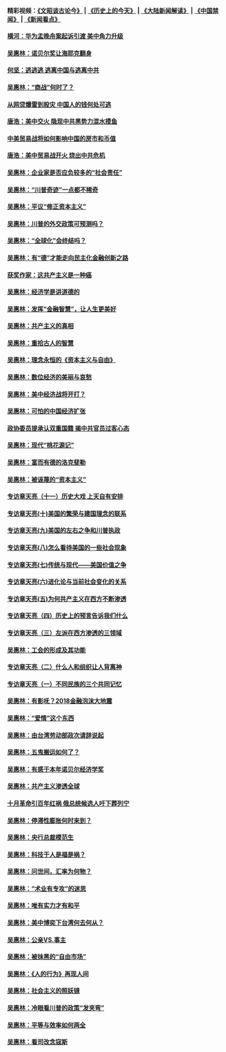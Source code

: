 #### 精彩视频：[《文昭谈古论今》](http://45.76.195.252/wenzhao) | [《历史上的今天》](http://45.76.195.252/today-in-history) | [《大陆新闻解读》](http://45.76.195.252/ntdtv-comedy) | [《中国禁闻》](http://45.76.195.252/ntdtv-news) | [《新闻看点》](http://45.76.195.252/news-insight) 

 #### [横河：华为孟晚舟案起诉引渡 美中角力升级](../pages/nsc423/n11027230.md?t=02131231) 

#### [吴惠林：诺贝尔奖让海耶克翻身](../pages/nsc423/n10890049.md?t=02131231) 

#### [何坚：逃逃逃 逃离中国与逃离中共](../pages/nsc423/n10592891.md?t=02131231) 

#### [吴惠林：“商战”何时了？](../pages/nsc423/n10573558.md?t=02131231) 

#### [从网贷爆雷到股灾 中国人的钱何处可逃](../pages/nsc423/n10572800.md?t=02131231) 

#### [唐浩：美中交火 隐现中共黑势力混水摸鱼](../pages/nsc423/n10544040.md?t=02131231) 

#### [中美贸易战将如何影响中国的房市和币值](../pages/nsc423/n10543697.md?t=02131231) 

#### [唐浩：美中贸易战开火 烧出中共危机](../pages/nsc423/n10540126.md?t=02131231) 

#### [吴惠林：企业家是否应负较多的“社会责任”](../pages/nsc423/n10535022.md?t=02131231) 

#### [吴惠林：“川普奇迹”一点都不稀奇](../pages/nsc423/n10512808.md?t=02131231) 

#### [吴惠林：平议“修正资本主义”](../pages/nsc423/n10495724.md?t=02131231) 

#### [吴惠林：川普的外交政策可预测吗？](../pages/nsc423/n10462387.md?t=02131231) 

#### [吴惠林：“全球化”会终结吗？](../pages/nsc423/n10452838.md?t=02131231) 

#### [吴惠林：有“德”才能走向民主化金融创新之路](../pages/nsc423/n10432292.md?t=02131231) 

#### [获奖作家：这共产主义是一种癌](../pages/nsc423/n10431541.md?t=02131231) 

#### [吴惠林：经济学是讲道德的](../pages/nsc423/n10398014.md?t=02131231) 

#### [吴惠林：发挥“金融智慧”，让人生更美好](../pages/nsc423/n10375019.md?t=02131231) 

#### [吴惠林：共产主义的真相](../pages/nsc423/n10351394.md?t=02131231) 

#### [吴惠林：重拾古人的智慧](../pages/nsc423/n10337691.md?t=02131231) 

#### [吴惠林：理念永恒的《资本主义与自由》](../pages/nsc423/n10316274.md?t=02131231) 

#### [吴惠林：数位经济的美丽与哀愁](../pages/nsc423/n10292946.md?t=02131231) 

#### [吴惠林：美中经济战将开打？](../pages/nsc423/n10258825.md?t=02131231) 

#### [吴惠林：可怕的中国经济扩张](../pages/nsc423/n10219147.md?t=02131231) 

#### [政协委员提承认双重国籍 揭中共官员过客心态](../pages/nsc423/n10208809.md?t=02131231) 

#### [吴惠林：现代“桃花源记”](../pages/nsc423/n10185234.md?t=02131231) 

#### [吴惠林：富而有德的洛克斐勒](../pages/nsc423/n10142264.md?t=02131231) 

#### [吴惠林：被诬蔑的“资本主义”](../pages/nsc423/n10124816.md?t=02131231) 

#### [专访章天亮（十一）历史大戏 上天自有安排](../pages/nsc423/n10094905.md?t=02131231) 

#### [专访章天亮(十)美国的繁荣与建国理念的联系](../pages/nsc423/n10094899.md?t=02131231) 

#### [专访章天亮(九)美国的左右之争和川普执政](../pages/nsc423/n10094889.md?t=02131231) 

#### [专访章天亮(八)怎么看待美国的一些社会现象](../pages/nsc423/n10094857.md?t=02131231) 

#### [专访章天亮(七)传统与现代——美国价值之争](../pages/nsc423/n10093140.md?t=02131231) 

#### [专访章天亮(六)进化论与当前社会变化的关系](../pages/nsc423/n10092036.md?t=02131231) 

#### [专访章天亮(五)为何共产主义在西方不断渗透](../pages/nsc423/n10083620.md?t=02131231) 

#### [专访章天亮（四）历史上的预言告诉我们什么](../pages/nsc423/n10083606.md?t=02131231) 

#### [专访章天亮（三）左派在西方渗透的三领域](../pages/nsc423/n10081115.md?t=02131231) 

#### [吴惠林：工会的形成及其功能](../pages/nsc423/n10080633.md?t=02131231) 

#### [专访章天亮（二）什么人和组织让人背离神](../pages/nsc423/n10076637.md?t=02131231) 

#### [专访章天亮（一）不同民族的三个共同记忆](../pages/nsc423/n10074188.md?t=02131231) 

#### [吴惠林：有影呒？2018金融泡沫大地震](../pages/nsc423/n10040534.md?t=02131231) 

#### [吴惠林：“爱情”这个东西](../pages/nsc423/n10019423.md?t=02131231) 

#### [吴惠林：由台湾劳动部政次请辞说起](../pages/nsc423/n9979679.md?t=02131231) 

#### [吴惠林：五鬼搬运如何了？](../pages/nsc423/n9925338.md?t=02131231) 

#### [吴惠林：有感于本年诺贝尔经济学奖](../pages/nsc423/n9871883.md?t=02131231) 

#### [吴惠林：共产主义渗透全球](../pages/nsc423/n9812748.md?t=02131231) 

#### [十月革命引百年红祸 俄总统候选人吁下葬列宁](../pages/nsc423/n9810182.md?t=02131231) 

#### [吴惠林：停滞性膨胀何时来到？](../pages/nsc423/n9764136.md?t=02131231) 

#### [吴惠林：央行总裁模范生](../pages/nsc423/n9728134.md?t=02131231) 

#### [吴惠林：科技于人是福是祸？](../pages/nsc423/n9672982.md?t=02131231) 

#### [吴惠林：问世间，汇率为何物？](../pages/nsc423/n9621788.md?t=02131231) 

#### [吴惠林：“术业有专攻”的迷思](../pages/nsc423/n9580363.md?t=02131231) 

#### [吴惠林：唯有实力才有和平](../pages/nsc423/n9529599.md?t=02131231) 

#### [吴惠林：美中博奕下台湾何去何从？](../pages/nsc423/n9483598.md?t=02131231) 

#### [吴惠林：公亲VS.事主](../pages/nsc423/n9425637.md?t=02131231) 

#### [吴惠林：被抹黑的“自由市场”](../pages/nsc423/n9351545.md?t=02131231) 

#### [吴惠林：《人的行为》再现人间](../pages/nsc423/n9296339.md?t=02131231) 

#### [吴惠林：社会主义的照妖镜](../pages/nsc423/n9243460.md?t=02131231) 

#### [吴惠林：冷眼看川普的政策“发夹弯”](../pages/nsc423/n9120684.md?t=02131231) 

#### [吴惠林：平等与效率如何两全](../pages/nsc423/n9075430.md?t=02131231) 

#### [吴惠林：看司改念寇斯](../pages/nsc423/n9024915.md?t=02131231) 

